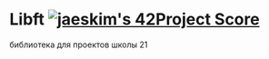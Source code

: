 # Libft [![jaeskim's 42Project Score](https://badge42.herokuapp.com/api/project/hmeriann/Libft)](https://github.com/JaeSeoKim/badge42)
библиотека для проектов школы 21
